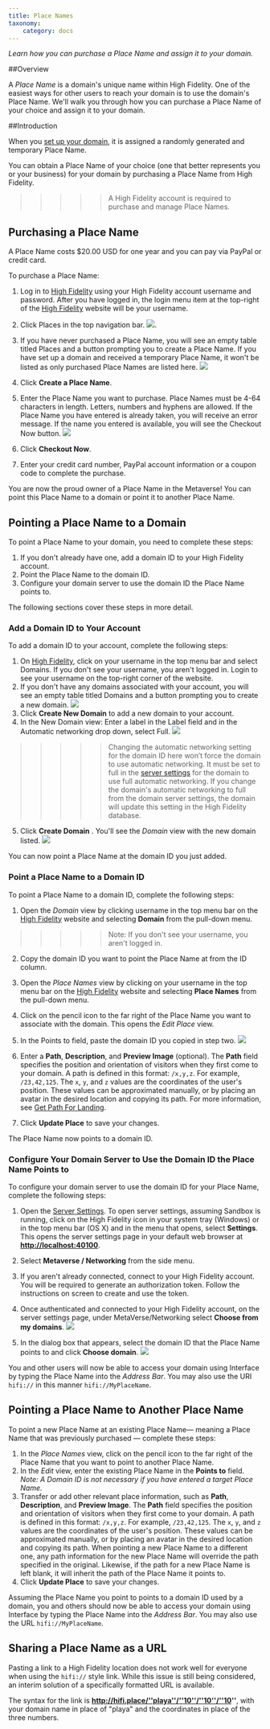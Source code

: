 ```yaml
---
title: Place Names
taxonomy:
    category: docs
---
```


*Learn how you can purchase a Place Name and assign it to your domain.*

##Overview

A *Place Name* is a domain's unique name within High Fidelity. One of the easiest ways for other users to reach your domain is to use the domain's Place Name. We'll walk you through how you can purchase a Place Name of your choice and assign it to your domain.

##Introduction

When you [set up your domain](../set-up-your-sandbox), it is assigned a randomly generated and temporary Place Name.

You can obtain a Place Name of your choice (one that better represents you or your business) for your domain by purchasing a Place Name from High Fidelity.

>>>>>A High Fidelity account is required to purchase and manage Place Names.



## Purchasing a Place Name

A Place Name costs $20.00 USD for one year and you can pay via PayPal or credit card.

To purchase a Place Name:

1. Log in to [High Fidelity](https://highfidelity.com/) using your High Fidelity account username and password.  After you have logged in, the login menu item at the top-right of the [High Fidelity](https://metaverse.highfidelity.com/) website will be your username.

2. Click Places in the top navigation bar.
   ![](place-name-menu.png).

3. If you have never purchased a Place Name, you will see an empty table titled Places and a button prompting you to create a Place Name. If you have set up a domain and received a temporary Place Name, it won't be listed as only purchased Place Names are listed here.
   ![](place-names.png)

3. Click **Create a Place Name**.

4. Enter the Place Name you want to purchase. Place Names must be 4-64 characters in length. Letters, numbers and hyphens are allowed. If the Place Name you have entered is already taken, you will receive an error message. If the name you entered is available, you will see the Checkout Now button.
   ![](enter-place-name.png)

5. Click **Checkout Now**.

6. Enter your credit card number, PayPal account information or a coupon code to complete the purchase.

You are now the proud owner of a Place Name in the Metaverse! You can point this Place Name to a domain or point it to another Place Name.

## Pointing a Place Name to a Domain

To point a Place Name to your domain, you need to complete these steps:

1. If you don't already have one, add a domain ID to your High Fidelity account.
2. Point the Place Name to the domain ID.
3. Configure your domain server to use the domain ID the Place Name points to.

The following sections cover these steps in more detail.

### Add a Domain ID to Your Account

To add a domain ID to your account, complete the following steps:

1. On  [High Fidelity](https://highfidelity.com/), click on your username in the top menu bar and select Domains. If you don't see your username, you aren't logged in. Login to see your username on the top-right corner of the website. 
2. If you don't have any domains associated with your account, you will see an empty table titled Domains and a button prompting you to create a new domain.
   ![](create-domain.png)
3. Click **Create New Domain** to add a new domain to your account.
4. In the New Domain view: Enter a label in the Label field and in the Automatic networking drop down, select Full. ![](domain-creation-ex.png)

>>>>>Changing the automatic networking setting for the domain ID here won’t force the domain to use automatic networking. It must be set to full in the [server settings](../server-settings-for-your-domain) for the domain to use full automatic networking. If you change the domain's automatic networking to full from the domain server settings, the domain will update this setting in the High Fidelity database.

5. Click  **Create Domain** . You'll see the *Domain* view with the new domain listed.
   ![](created-with-udid.png)

You can now point a Place Name at the domain ID you just added.

### Point a Place Name to a Domain ID

To point a Place Name to a domain ID, complete the following steps:

1. Open the *Domain* view by clicking username in the top menu bar on the [High Fidelity](https://metaverse.highfidelity.com/) website and selecting **Domain** from the pull-down menu. 
>>>>>Note: If you don't see your username, you aren't logged in.

2. Copy the domain ID you want to point the Place Name at from the ID column.

3. Open the *Place Names* view by clicking on your username in the top menu bar on the [High Fidelity](https://metaverse.highfidelity.com/) website and selecting **Place Names** from the pull-down menu.

4. Click on the pencil icon to the far right of the Place Name you want to associate with the domain. This opens the *Edit Place* view.

5. In the Points to field, paste the domain ID you copied in step two.
   ![](place-name-edit-view.png)

6. Enter a **Path**, **Description**, and **Preview Image** (optional).
   The **Path** field specifies the position and orientation of visitors when they first come to your domain. A path is defined in this format: `/x,y,z`. For example, `/23,42,125`. The `x`, `y`, and `z` values are the coordinates of the user's position. These values can be approximated manually, or by placing an avatar in the desired location and copying its path. For more information, see [Get Path For Landing](../set-path-in-your-domain).

7. Click **Update Place** to save your changes.

The Place Name now points to a domain ID.

### Configure Your Domain Server to Use the Domain ID the Place Name Points to

To configure your domain server to use the domain ID for your Place Name, complete the following steps:

1. Open the [Server Settings](../server-settings-for-your-domain). To open server settings, assuming Sandbox is running, click on the High Fidelity icon in your system tray (Windows) or in the top menu bar (OS X) and in the menu that opens, select **Settings**.
   This opens the server settings page in your default web browser at [**http://localhost:40100**](http://localhost:40100/).

2. Select **Metaverse / Networking** from the side menu.

3. If you aren't already connected, connect to your High Fidelity account. You will be required to generate an authorization token. Follow the instructions on screen to create and use the token.

4. Once authenticated and connected to your High Fidelity account, on the server settings page, under MetaVerse/Networking select **Choose from my domains**.
  ![](metaverse-networking.png)

5. In the dialog box that appears, select the domain ID that the Place Name points to and click **Choose domain**.
  ![](choose-domain.png)

You and other users will now be able to access your domain using Interface by typing the Place Name into the *Address Bar*. You may also use the URI `hifi://` in this manner `hifi://MyPlaceName`.

## Pointing a Place Name to Another Place Name

To point a new Place Name at an existing Place Name— meaning a Place Name that was previously purchased — complete these steps:

1. In the *Place Names* view, click on the pencil icon to the far right of the Place Name that you want to point to another Place Name.
2. In the *Edit* view, enter the existing Place Name in the **Points to** field.
   *Note: A Domain ID is not necessary if you have entered a target Place Name.*
3. Transfer or add other relevant place information, such as **Path**, **Description**, and **Preview Image**.
   The **Path** field specifies the position and orientation of visitors when they first come to your domain. A path is defined in this format: `/x,y,z`. For example, `/23,42,125`. The `x`, `y`, and `z` values are the coordinates of the user's position. These values can be approximated manually, or by placing an avatar in the desired location and copying its path. When pointing a new Place Name to a different one, any path information for the new Place Name will override the path specified in the original. Likewise, if the path for a new Place Name is left blank, it will inherit the path of the Place Name it points to.
4. Click **Update Place** to save your changes.

Assuming the Place Name you point to points to a domain ID used by a domain, you and others should now be able to access your domain using Interface by typing the Place Name into the *Address Bar*. You may also use the URL  `hifi://MyPlaceName`.


## Sharing a Place Name as a URL

Pasting a link to a High Fidelity location does not work well for everyone when using the `hifi://` style link. While this issue is still being considered, an interim solution of a specifically formatted URL is available.

The syntax for the link is **http://hifi.place/''playa''/''10''/''10''/''10''**, with your domain name in place of "playa" and the coordinates in place of the three numbers.
